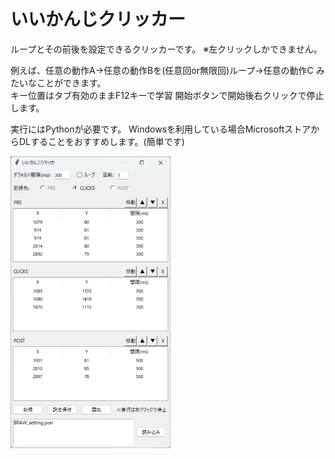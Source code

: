 # いいかんじクリッカー  

ループとその前後を設定できるクリッカーです。 ※左クリックしかできません。   

例えば、任意の動作A→任意の動作Bを(任意回or無限回)ループ→任意の動作C みたいなことができます。  
キー位置はタブ有効のままF12キーで学習 開始ボタンで開始後右クリックで停止します。  

実行にはPythonが必要です。 Windowsを利用している場合MicrosoftストアからDLすることをおすすめします。(簡単です)

<img src="スクリーンショット 2025-04-09 022427.png" width="256">
